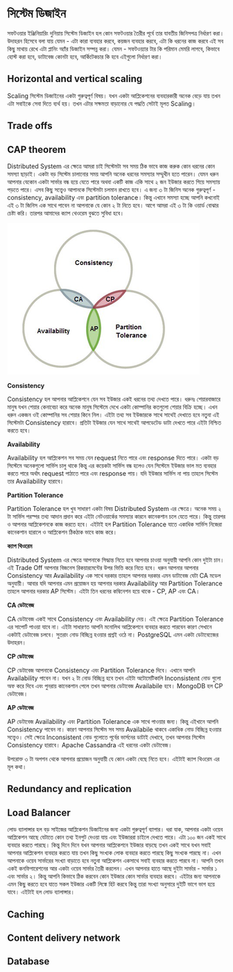 # সিস্টেম ডিজাইন
সফটওয়ার ইঞ্জিনিয়ারিং দুনিয়ায় সিস্টেম ডিজাইন হল কোন সফটওয়ার তৈরীর পূর্বে তার যাবতীয় জিনিসপত্র নির্ধারণ করা। উদাহরন হিসেবে বলা যায় যেমন - এটা কারা ব্যবহার করবে, কয়জন ব্যবহার করবে, এটা কি ধরনের কাজ করবে এই সব কিছু মাথায় রেখে এটা প্লানিং অ্যাঁর ডিজাইন সম্পন্ন করা। যেমন - সফটওয়্যার টার কি পরিমান মেমরি লাগবে, কিভাবে হোস্ট করা হবে, ডাটাবেজ কোনটা হবে, আর্কিটেকচার কি হবে এইগুলো নির্ধারণ করা। 

## Horizontal and vertical scaling
Scaling সিস্টেম ডিজাইনের একটা গুরুত্বপূর্ণ বিষয়। যখন একটা আপ্লিকেশনের ব্যবহারকারী অনেক বেড়ে যায় তখন এটা সবাইকে সেবা দিতে ব্যর্থ হয়। তখন এটার সক্ষমতা বাড়ানোর যে পদ্ধতি সেটাই মূলত Scaling। 

## Trade offs

## CAP theorem
Distributed System এর ক্ষেত্রে আমরা চাই সিস্টেমটা সব সময় ঠিক ভাবে কাজ করুক কোন ধরনের কোন সমস্যা ছাড়াই। একটা বড় সিস্টেম চালানোর সময় আপনি অনেক ধরনের সমস্যার সম্মুখীন হতে পারেন। যেমন ধরুন আপনার যেকোন একটা সার্ভার বন্ধ হয়ে যেতে পারে অথবা একটি কাজ একি সাথে ২ জন ইউজার করতে গিয়ে সমস্যায় পড়তে পারে। এসব কিছু সত্ত্বেও আপানকে সিস্টেমটা চলমান রাখতে হবে। এ জন্য ৩ টা জিনিস অনেক গুরুত্বপূর্ণ - consistency, availability এবং partition tolerance। কিন্তু এখানে সমস্যা হচ্ছে আপনি কখনোই এই ৩ টা জিনিস এক সাথে পাবেন না আপনাকে যে কোন ২ টা নিতে হবে। আগে আমরা এই ৩ টা কি ওয়ার্ড বোঝার চেষ্টা করি। তারপর আমাদের ক্যাপ থেওরেম বুঝতে সুবিধা হবে। 

![CAP Theorem](https://github.com/imran110219/Articles/blob/master/SoftwareEngineering/Images/Cap-Theorem.jpeg)

**Consistency**

Consistency হল আপনার আপ্লিকেশনে যেন সব ইউজার একই ধরনের তথ্য দেখতে পারে। ধরুনঃ শেয়ারবাজারে মানুষ যখন শেয়ার কেনাবেচা করে অনেক মানুষ সিস্টেমে দেখে একটা কোম্পানির কতগুলো শেয়ার বিক্রি হচ্ছে। এখন ধরুন একজন ওই কোম্পানির সব শেয়ার কিনে নিল। এইটা তথ্য সব ইউজারকে সাথে সাথেই দেখাতে হবে নতুবা এই সিস্টেমটা Consistency হারাবে। প্রতিটা ইউজার যেন সাথে সাথেই আপডেটেড ডাটা দেখতে পারে এইটা নিশ্চিত করতে হবে। 

**Availability** 

Availability হল আপ্লিকেশন সব সময় যেন request নিতে পারে এবং response দিতে পারে। একটা বড় সিস্টেমে অনেকগুলো সার্ভিস চালু থাকে কিন্তু এর কয়েকটা সার্ভিস বন্ধ হলেও যেন সিস্টেমে ইউজার ভাল মত ব্যবহার করতে পারে অর্থাৎ request পাঠাতে পারে এবং response পায়। যদি ইউজার সার্ভিস না পায় তাহলে সিস্টেম তার Availability হারাবে। 

**Partition Tolerance**

Partition Tolerance হল খুব সাধারণ একটা বিষয় Distributed System এর ক্ষেত্রে। অনেক সময় ২ টা সার্ভিস পরস্পর তথ্য আদান প্রদান করে এইটা নেটওয়ার্কের সমস্যার কারনে কানেকশান চলে যেতে পারে। কিন্তু তারপর ও আপনার আপ্লিকেশনকে কাজ করতে হবে। এইটাই হল Partition Tolerance যাতে একাধিক সার্ভিস নিজেরা কানেকশান হারালে ও আপ্লিকেশন ঠিকঠাক ভাবে কাজ করে। 

**ক্যাপ থিওরেম** 

Distributed System এর ক্ষেত্রে আপনাকে সিদ্ধান্ত নিতে হবে আপনার চাওয়া অনুযায়ী আপনি কোন দুইটা চান। এই Trade Off আপনার বিজনেস রিকয়ারমেন্টের উপর ভিত্তি করে নিতে হবে। ধরুন আপনার আপনার Consistency আর Availability এক সাথে দরকার তাহলে আপনার দরকার এমন ডাটাবেজ যেটা CA মডেল অনুযায়ী। আবার যদি আপনার এমন প্রয়োজন হয় আপনার দরকার Availability আর Partition Tolerance  তাহলে আপনার দরকার AP সিস্টেম। এইটা তিন ধরনের কম্বিনেশন হয়ে থাকে - CP, AP এবং CA। 

**CA ডেটাবেজ**

CA ডেটাবেজ একই সাথে Consistency এবং Availability দেয়। এই ক্ষেত্রে Partition Tolerance এর সাপোর্ট পাওয়া যাবে না। এইটা সাধারণত আপনি মনোলিথ আপ্লিকেশনে ব্যবহার করতে পারবেন কারণ সেখানে একটাই ডেটাবেজ চলবে। সুতরাং নোড বিচ্ছিন্ন হওয়ার প্রশ্নই ওঠে না। PostgreSQL এমন একটা ডেটাবেজেের উদাহরন। 

**CP ডেটাবেজ**

CP ডেটাবেজ আপনাকে Consistency এবং Partition Tolerance দিবে। এখানে আপনি Availability পাবেন না। যখন ২ টা নোড বিচ্ছিন্ন হবে তখন এইটা অটোমেটিকালি Inconsistent নোড গুলো অফ করে দিবে এবং পুনরায় কানেকশান পেলে তখন আপনার ডেটাবেজ Availabile হবে। MongoDB হল CP ডেটাবেজ।

**AP ডেটাবেজ**

AP ডেটাবেজ Availability এবং Partition Tolerance এক সাথে পাওয়ার জন্য। কিন্তু এইখানে আপনি Consistency পাবেন না। কারণ আপনার সিস্টেম সব সময় Availabile থাকবে একাধিক নোড বিচ্ছিন্ন হওয়ার সত্ত্বেও। সেই ক্ষেত্রে Inconsistent নোড গুলোতে পূর্বের ভার্সনের ডাটাই দেখাবে, তখন আপনার সিস্টেম Consistency হারাবে। Apache Cassandra এই ধরনের একটা ডেটাবেজ। 

উপরোক্ত ৩ টা অপশন থেকে আপনার প্রয়োজন অনুযায়ী যে কোন একটা বেছে নিতে হবে। এইটাই ক্যাপ থিওরেম এর মূল কথা। 

## Redundancy and replication

## Load Balancer
লোড ব্যালান্সার হল বড় সাইজের আপ্লিকেশন ডিজাইনের জন্য একটা গুরুত্বপূর্ণ ব্যাপার। ধরা যাক, আপনার একটা ওয়েব আপ্লিকেশন আছে যেটাতে কোন তথ্য ইনপুট দেওয়া যায় এবং ইউজাররা চাইলে দেখতে পারে। এটা ১০০ জন একই সাথে ব্যবহার করতে পারছে। কিন্তু দিনে দিনে যখন আপনার আপ্লিকেশনে ইউজার বাড়ছে তখন একই সাথে যখন সবাই আপনার আপ্লিকেশন ব্যবহার করতে যায় তখন কিছু সংখ্যক লোক ব্যবহার করতে পারছে কিছু সংখ্যক পারছে না। এখন আপনাকে ওয়েব সার্ভারের সংখ্যা বাড়াতে হবে নতুবা আপ্লিকেশন একসাথে সবাই ব্যবহার করতে পারবে না। আপনি তখন একই কনফিগারেশনের আর একটা ওয়েব সার্ভার তৈরী করলেন। এখন আপনার হাতে আছে দুইটা সার্ভার - সার্ভার ১ এবং সার্ভার ২। কিন্তু আপনি কিভাবে ঠিক করবেন কোন ইউজার কোন সার্ভার ব্যবহার করবে। এইটার জন্য আপনাকে এমন কিছু করতে হবে যাতে সকল ইউজার একটি লিঙ্কে হিট করবে কিন্তু তারা সংখ্যা অনুসারে দুইটি ভাগে ভাগ হয়ে যাবে। এইটাই হল লোড ব্যালান্সার।

## Caching

## Content delivery network

## Database
